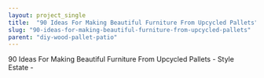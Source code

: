 ```yaml
---
layout: project_single
title:  "90 Ideas For Making Beautiful Furniture From Upcycled Pallets"
slug: "90-ideas-for-making-beautiful-furniture-from-upcycled-pallets"
parent: "diy-wood-pallet-patio"
---
```

90 Ideas For Making Beautiful Furniture From Upcycled Pallets - Style Estate -